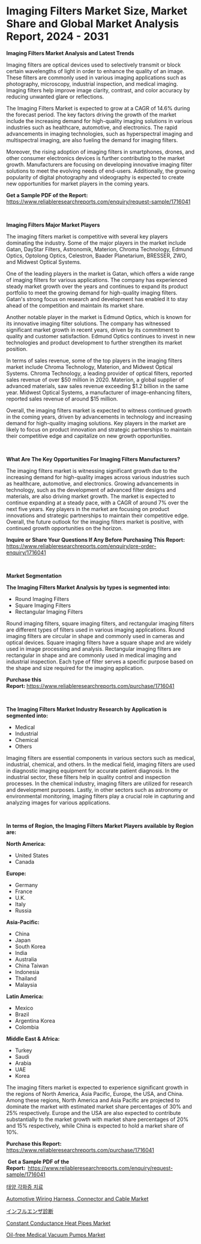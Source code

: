 <p><h1>Imaging Filters Market Size, Market Share and Global Market Analysis Report, 2024 - 2031</h1></p><p><strong>Imaging Filters Market Analysis and Latest Trends</strong></p>
<p><p>Imaging filters are optical devices used to selectively transmit or block certain wavelengths of light in order to enhance the quality of an image. These filters are commonly used in various imaging applications such as photography, microscopy, industrial inspection, and medical imaging. Imaging filters help improve image clarity, contrast, and color accuracy by reducing unwanted glare or reflections.</p><p>The Imaging Filters Market is expected to grow at a CAGR of 14.6% during the forecast period. The key factors driving the growth of the market include the increasing demand for high-quality imaging solutions in various industries such as healthcare, automotive, and electronics. The rapid advancements in imaging technologies, such as hyperspectral imaging and multispectral imaging, are also fueling the demand for imaging filters.</p><p>Moreover, the rising adoption of imaging filters in smartphones, drones, and other consumer electronics devices is further contributing to the market growth. Manufacturers are focusing on developing innovative imaging filter solutions to meet the evolving needs of end-users. Additionally, the growing popularity of digital photography and videography is expected to create new opportunities for market players in the coming years.</p></p>
<p><strong>Get a Sample PDF of the Report:&nbsp;</strong> <a href="https://www.reliableresearchreports.com/enquiry/request-sample/1716041">https://www.reliableresearchreports.com/enquiry/request-sample/1716041</a></p>
<p>&nbsp;</p>
<p><strong>Imaging Filters Major Market Players</strong></p>
<p><p>The imaging filters market is competitive with several key players dominating the industry. Some of the major players in the market include Gatan, DayStar Filters, Astronomik, Materion, Chroma Technology, Edmund Optics, Optolong Optics, Celestron, Baader Planetarium, BRESSER, ZWO, and Midwest Optical Systems.</p><p>One of the leading players in the market is Gatan, which offers a wide range of imaging filters for various applications. The company has experienced steady market growth over the years and continues to expand its product portfolio to meet the growing demand for high-quality imaging filters. Gatan's strong focus on research and development has enabled it to stay ahead of the competition and maintain its market share.</p><p>Another notable player in the market is Edmund Optics, which is known for its innovative imaging filter solutions. The company has witnessed significant market growth in recent years, driven by its commitment to quality and customer satisfaction. Edmund Optics continues to invest in new technologies and product development to further strengthen its market position.</p><p>In terms of sales revenue, some of the top players in the imaging filters market include Chroma Technology, Materion, and Midwest Optical Systems. Chroma Technology, a leading provider of optical filters, reported sales revenue of over $50 million in 2020. Materion, a global supplier of advanced materials, saw sales revenue exceeding $1.2 billion in the same year. Midwest Optical Systems, a manufacturer of image-enhancing filters, reported sales revenue of around $15 million.</p><p>Overall, the imaging filters market is expected to witness continued growth in the coming years, driven by advancements in technology and increasing demand for high-quality imaging solutions. Key players in the market are likely to focus on product innovation and strategic partnerships to maintain their competitive edge and capitalize on new growth opportunities.</p></p>
<p>&nbsp;</p>
<p><strong>What Are The Key Opportunities For Imaging Filters Manufacturers?</strong></p>
<p><p>The imaging filters market is witnessing significant growth due to the increasing demand for high-quality images across various industries such as healthcare, automotive, and electronics. Growing advancements in technology, such as the development of advanced filter designs and materials, are also driving market growth. The market is expected to continue expanding at a steady pace, with a CAGR of around 7% over the next five years. Key players in the market are focusing on product innovations and strategic partnerships to maintain their competitive edge. Overall, the future outlook for the imaging filters market is positive, with continued growth opportunities on the horizon.</p></p>
<p><strong>Inquire or Share Your Questions If Any Before Purchasing This Report:</strong> <a href="https://www.reliableresearchreports.com/enquiry/pre-order-enquiry/1716041">https://www.reliableresearchreports.com/enquiry/pre-order-enquiry/1716041</a></p>
<p>&nbsp;</p>
<p><strong>Market Segmentation</strong></p>
<p><strong>The Imaging Filters Market Analysis by types is segmented into:</strong></p>
<p><ul><li>Round Imaging Filters</li><li>Square Imaging Filters</li><li>Rectangular Imaging Filters</li></ul></p>
<p><p>Round imaging filters, square imaging filters, and rectangular imaging filters are different types of filters used in various imaging applications. Round imaging filters are circular in shape and commonly used in cameras and optical devices. Square imaging filters have a square shape and are widely used in image processing and analysis. Rectangular imaging filters are rectangular in shape and are commonly used in medical imaging and industrial inspection. Each type of filter serves a specific purpose based on the shape and size required for the imaging application.</p></p>
<p><strong>Purchase this Report:&nbsp;</strong><a href="https://www.reliableresearchreports.com/purchase/1716041">https://www.reliableresearchreports.com/purchase/1716041</a></p>
<p>&nbsp;</p>
<p><strong>The Imaging Filters Market Industry Research by Application is segmented into:</strong></p>
<p><ul><li>Medical</li><li>Industrial</li><li>Chemical</li><li>Others</li></ul></p>
<p><p>Imaging filters are essential components in various sectors such as medical, industrial, chemical, and others. In the medical field, imaging filters are used in diagnostic imaging equipment for accurate patient diagnosis. In the industrial sector, these filters help in quality control and inspection processes. In the chemical industry, imaging filters are utilized for research and development purposes. Lastly, in other sectors such as astronomy or environmental monitoring, imaging filters play a crucial role in capturing and analyzing images for various applications.</p></p>
<p>&nbsp;</p>
<p><strong>In terms of Region, the Imaging Filters Market Players available by Region are:</strong></p>
<p>
    <p> <strong> North America: </strong>
        <ul>
            <li>United States</li>
            <li>Canada</li>
        </ul>
        </p> 
    <p> <strong> Europe: </strong>
        <ul>
            <li>Germany</li>
            <li>France</li>
            <li>U.K.</li>
            <li>Italy</li>
            <li>Russia</li>
        </ul>
        </p> 
    <p> <strong> Asia-Pacific: </strong>
        <ul>
            <li>China</li>
            <li>Japan</li>
            <li>South Korea</li>
            <li>India</li>
            <li>Australia</li>
            <li>China Taiwan</li>
            <li>Indonesia</li>
            <li>Thailand</li>
            <li>Malaysia</li>
        </ul>
        </p> 
    <p> <strong> Latin America: </strong>
        <ul>
            <li>Mexico</li>
            <li>Brazil</li>
            <li>Argentina Korea</li>
            <li>Colombia</li>
        </ul>
        </p> 
    <p> <strong> Middle East & Africa: </strong>
        <ul>
            <li>Turkey</li>
            <li>Saudi</li>
            <li>Arabia</li>
            <li>UAE</li>
            <li>Korea</li>
        </ul>
    </p>
    </p>
<p><p>The imaging filters market is expected to experience significant growth in the regions of North America, Asia Pacific, Europe, the USA, and China. Among these regions, North America and Asia Pacific are projected to dominate the market with estimated market share percentages of 30% and 25% respectively. Europe and the USA are also expected to contribute substantially to the market growth with market share percentages of 20% and 15% respectively, while China is expected to hold a market share of 10%.</p></p>
<p><strong>Purchase this Report: </strong><a href="https://www.reliableresearchreports.com/purchase/1716041">https://www.reliableresearchreports.com/purchase/1716041</a></p>
<p>&nbsp;<strong>Get a Sample PDF of the Report:&nbsp;&nbsp;</strong><a href="https://www.reliableresearchreports.com/enquiry/request-sample/1716041">https://www.reliableresearchreports.com/enquiry/request-sample/1716041</a></p>
<p><strong></strong></p>
<p><p><a href="https://medium.com/@stephenarmstrong52/%ED%94%BC%EB%B6%80%EA%B0%81%ED%99%94%EC%A6%9D-%EC%B9%98%EB%A3%8C-%EC%8B%9C%EC%9E%A5-%EA%B7%9C%EB%AA%A8-%EB%B0%8F-%EC%8B%9C%EC%9E%A5-%EB%8F%99%ED%96%A5-%EC%A0%84%EC%B2%B4-%EC%82%B0%EC%97%85-%EA%B0%9C%EC%9A%94-2024%EB%85%84%EB%B6%80%ED%84%B0-2031%EB%85%84%EA%B9%8C%EC%A7%80-600adc6d23d3">태양 각화증 치료</a></p><p><a href="https://issuu.com/reportprime-2/docs/automotive-wiring-harness-connector-and-cable-mark">Automotive Wiring Harness, Connector and Cable Market</a></p><p><a href="https://medium.com/@jazminjones30/%E3%82%A4%E3%83%B3%E3%83%95%E3%83%AB%E3%82%A8%E3%83%B3%E3%82%B6%E3%81%AE%E8%A8%BA%E6%96%AD%E5%B8%82%E5%A0%B4%E8%AA%BF%E6%9F%BB%E3%83%AC%E3%83%9D%E3%83%BC%E3%83%88-%E3%81%9D%E3%81%AE%E6%AD%B4%E5%8F%B2%E3%81%A82024%E5%B9%B4%E3%81%8B%E3%82%892031%E5%B9%B4%E3%81%BE%E3%81%A7%E3%81%AE%E4%BA%88%E6%B8%AC-2536c90e61cf">インフルエンザ診断</a></p><p><a href="https://github.com/sonuprakash1/Market-Research-Report-List-1/blob/main/constant-conductance-heat-pipes-market.md">Constant Conductance Heat Pipes Market</a></p><p><a href="https://zircon-bluebell-299.notion.site/Oil-free-Medical-Vacuum-Pumps-Market-with-the-goal-of-estimating-the-market-size-and-future-growth-p-39e5ba8002d14e79b122089f4a05da85">Oil-free Medical Vacuum Pumps Market</a></p></p>